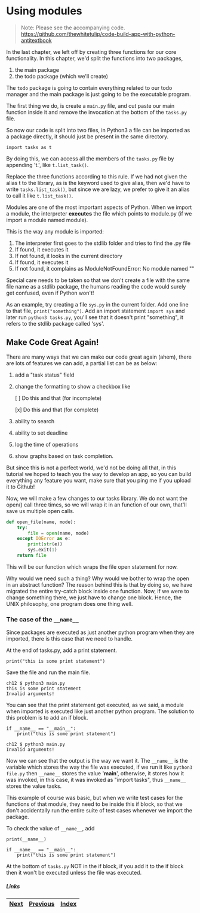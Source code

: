 # Using modules

> Note: Please see the accompanying code. https://github.com/thewhitetulip/code-build-app-with-python-antitextbook

In the last chapter, we left off by creating three functions for our core functionality. In this chapter, we'd split the functions into two packages, 

1. the main package
1. the todo package (which we'll create)

The `todo` package is going to contain everything related to our todo manager and the main package is just going to be the executable program.

The first thing we do, is create a `main.py` file, and cut paste our main function inside it and remove the invocation at the bottom of the `tasks.py` file.

So now our code is split into two files, in Python3 a file can be imported as a package directly, it should just be present in the same directory.

    import tasks as t

By doing this, we can access all the members of the `tasks.py` file by appending 't.', like `t.list_task()`.

Replace the three functions according to this rule. If we had not given the alias t to the library, as is the keyword used to give alias, then we'd have to write `tasks.list_task()`, but since we are lazy, we prefer to give it an alias to call it like `t.list_task()`.

Modules are one of the most important aspects of Python. When we import a module, the interpreter **executes** the file which points to module.py (if we import a module named module). 

This is the way any module is imported:

1. The interpreter first goes to the stdlib folder and tries to find the .py file
1. If found, it executes it
1. If not found, it looks in the current directory
1. If found, it executes it
1. If not found, it complains as ModuleNotFoundError: No module named ""

Special care needs to be taken so that we don't create a file with the same file name as a stdlib package, the humans reading the code would surely get confused, even if Python won't!

As an example, try creating a file `sys.py` in the current folder. Add one line to that file, `print("something")`. Add an import statement `import sys` and later run `python3 tasks.py`, you'll see that it doesn't print "something", it refers to the stdlib package called 'sys'.

## Make Code Great Again!

There are many ways that we can make our code great again (ahem), there are lots of features we can add, a partial list can be as below:

1. add a "task status" field
1. change the formatting to show a checkbox like 

    [ ] Do this and that (for incomplete)

    [x] Do this and that (for complete) 
1. ability to search
1. ability to set deadline
1. log the time of operations
1. show graphs based on task completion.

But since this is not a perfect world, we'd not be doing all that, in this tutorial we hoped to teach you the way to develop an app, so you can build everything any feature you want, make sure that you ping me if you upload it to Github!

Now, we will make a few changes to our tasks library. We do not want the open() call three times, so we will wrap it in an function of our own, that'll save us multiple open calls.

```python
def open_file(name, mode):
    try:
        file = open(name, mode)
    except IOError as e:
        print(str(e))
        sys.exit(1)
    return file
```

This will be our function which wraps the file open statement for now.

Why would we need such a thing? Why would we bother to wrap the open in an abstract function? The reason behind this is that by doing so, we have migrated the entire try-catch block inside one function. Now, if we were to change something there, we just have to change one block. Hence, the UNIX philosophy, one program does one thing well.

### The case of the `__name__`

Since packages are executed as just another python program when they are imported, there is this case that we need to handle.

At the end of tasks.py, add a print statement.

    print("this is some print statement")

Save the file and run the main file.

    ch12 $ python3 main.py
    this is some print statement
    Invalid arguments!

You can see that the print statement got executed, as we said, a module when imported is executed like just another python program. The solution to this problem is to add an if block.

    if __name__ == "__main__":
        print("this is some print statement")

    ch12 $ python3 main.py
    Invalid arguments!

Now we can see that the output is the way we want it. The `__name__` is the variable which stores the way the file was executed, if we run it like `python3 file.py` then `__name__` stores the value '__main__', otherwise, it stores how it was invoked, in this case, it was invoked as "import tasks", thus `__name__` stores the value tasks.

This example of course was basic, but when we write test cases for the functions of that module, they need to be inside this if block, so that we don't accidentally run the entire suite of test cases whenever we import the package.

To check the value of `__name__`, add 

        
    print(__name__)

    if __name__ == "__main__":
        print("this is some print statement")

At the bottom of `tasks.py` NOT in the if block, if you add it to the if block then it won't be executed unless the file was executed.

##### Links

|[Next](13-examples.md) | [Previous](11-function-tasks.md) |  [Index](../SUMMARY.md)
| ----| ----| ----| 
